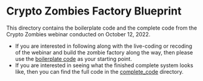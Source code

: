 # Crypto Zombies Factory Blueprint

This directory contains the boilerplate code and the complete code from the Crypto Zombies webinar conducted on October 12, 2022. 

* If you are interested in following along with the live-coding or recoding of the webinar and build the zombie factory along the way, then please use the [boilerplate code](./boilerplate/) as your starting point.
* If you are interested in seeing what the finished complete system looks like, then you can find the full code in the [complete_code](./complete_code/) directory.